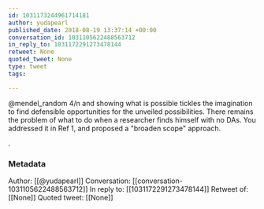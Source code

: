 ```yaml
---
id: 1031173244961714181
author: yudapearl
published_date: 2018-08-19 13:37:14 +00:00
conversation_id: 1031105622488563712
in_reply_to: 1031172291273478144
retweet: None
quoted_tweet: None
type: tweet
tags:

---
```


@mendel_random 4/n and showing what is possible tickles the imagination to find defensible opportunities for the unveiled possibilities.
There remains the problem of what to do when a researcher finds himself with no DAs. You addressed it in Ref 1, and proposed a "broaden scope" approach.

.

### Metadata

Author: [[@yudapearl]]
Conversation: [[conversation-1031105622488563712]]
In reply to: [[1031172291273478144]]
Retweet of: [[None]]
Quoted tweet: [[None]]
